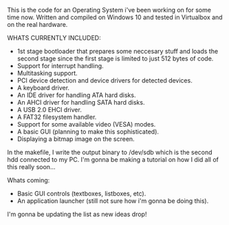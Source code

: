 This is the code for an Operating System i've been working on for some time now.
Written and compiled on Windows 10 and tested in Virtualbox and on the real hardware.

WHATS CURRENTLY INCLUDED:
- 1st stage bootloader that prepares some neccesary stuff and loads the second stage 
  since the first stage is limited to just 512 bytes of code.
- Support for interrupt handling.
- Multitasking support.
- PCI device detection and device drivers for detected devices.
- A keyboard driver.
- An IDE driver for handling ATA hard disks.
- An AHCI driver for handling SATA hard disks.
- A USB 2.0 EHCI driver.
- A FAT32 filesystem handler.
- Support for some available video (VESA) modes.
- A basic GUI (planning to make this sophisticated).
- Displaying a bitmap image on the screen.

In the makefile, I write the output binary to /dev/sdb which is the second hdd connected to my PC.
I'm gonna be making a tutorial on how I did all of this really soon...

Whats coming:
- Basic GUI controls (textboxes, listboxes, etc).
- An application launcher (still not sure how i'm gonna be doing this).

I'm gonna be updating the list as new ideas drop!
